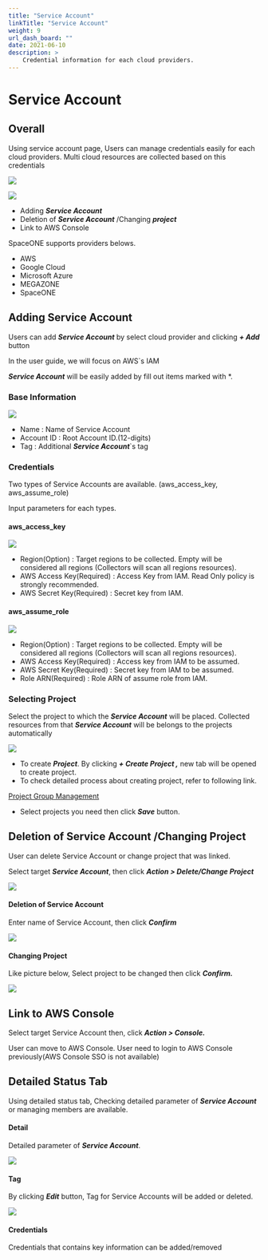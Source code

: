 ```yaml
---
title: "Service Account"
linkTitle: "Service Account"
weight: 9
url_dash_board: "" 
date: 2021-06-10
description: >
    Credential information for each cloud providers.
---
```

# Service Account

## Overall

Using service account page, Users can manage credentials easily for each  cloud providers. Multi cloud resources are collected based on this credentials

![](/docs/using_spaceone_console/user_guide/service_account/service_account_img/service_account_img_01.png)

![](/docs/using_spaceone_console/user_guide/service_account/service_account_img/service_account_img_02.png)


* Adding _**Service Account**_
* Deletion of _**Service Account**_ /Changing _**project**_
* Link to AWS Console

SpaceONE supports providers belows. 

* AWS
* Google Cloud
* Microsoft Azure
* MEGAZONE
* SpaceONE

## Adding Service Account

Users can add _**Service Account**_ by select cloud provider and clicking _**+ Add**_ button

In the user guide, we will focus on AWS\`s IAM

_**Service Account**_ will be easily added by fill out items marked with \*.

### Base Information

![](/docs/using_spaceone_console/user_guide/service_account/service_account_img/2020-08-07-5.44.58.png)

* Name : Name of Service Account
* Account ID : Root Account ID.\(12-digits\)
* Tag : Additional _**Service Account**_\`s tag

### Credentials

Two types of Service Accounts are available. \(aws\_access\_key, aws\_assume\_role\)

Input parameters for each types. 

#### aws\_access\_key  

![](/docs/using_spaceone_console/user_guide/service_account/service_account_img/2020-08-07-5.48.28.png)

* Region\(Option\) : Target regions to be collected. Empty will be considered all regions \(Collectors will scan all regions resources\).
* AWS Access Key\(Required\) : Access Key from IAM. Read Only policy is strongly recommended.
* AWS Secret Key\(Required\) : Secret key from IAM.

#### aws\_assume\_role

![](/docs/using_spaceone_console/user_guide/service_account/service_account_img/2020-08-07-5.53.33.png)

* Region\(Option\) : Target regions to be collected. Empty will be considered all regions \(Collectors will scan all regions resources\).
* AWS Access Key\(Required\) : Access key from IAM to be assumed.
* AWS Secret Key\(Required\) : Secret key from IAM to be assumed.
* Role ARN\(Required\) : Role ARN of assume role from IAM.

### Selecting Project

Select the project to which the _**Service Account**_ will be placed. Collected resources from that _**Service Account**_ will be belongs to the projects automatically

![](/docs/using_spaceone_console/user_guide/service_account/service_account_img/2020-08-07-6.02.19.png)

* To create _**Project**_. By clicking _**+ Create Project ,**_ new tab will be opened to create project. 
* To check detailed process about creating project, refer to following link.

<div class="my-4">
<a class="btn btn-secondary"
    href="/docs/guides/user_guide/project/project_group_management/"
    target="_blank"
    rel="noopener"
    >Project Group Management</a>
</div>

* Select projects you need then click _**Save**_ button.

## Deletion of Service Account /Changing Project 

User can delete Service Account or change project that was linked.

Select target _**Service Account**_, then click _**Action &gt; Delete/Change Project**_

![](/docs/using_spaceone_console/user_guide/service_account/service_account_img/2020-08-07-6.17.37.png)

#### Deletion of Service Account

Enter name of Service Account, then click _**Confirm**_

![](/docs/using_spaceone_console/user_guide/service_account/service_account_img/2020-08-07-6.21.27.png)

#### Changing Project

Like picture below, Select project to be changed then click _**Confirm.**_

![](/docs/using_spaceone_console/user_guide/service_account/service_account_img/2020-08-07-6.22.47.png)

## Link to AWS Console

Select target Service Account then, click _**Action &gt; Console.**_

User can move to AWS Console. User need to login to AWS Console previously\(AWS Console SSO is not available\)

## Detailed Status Tab

Using detailed status tab, Checking detailed parameter of _**Service Account**_ or managing members are available.

#### Detail 

Detailed parameter of _**Service Account**_.

![](/docs/using_spaceone_console/user_guide/service_account/service_account_img/2020-08-07-6.33.27.png)

#### Tag

By clicking _**Edit**_ button, Tag for Service Accounts will be added or deleted.

![](/docs/using_spaceone_console/user_guide/service_account/service_account_img/2020-08-07-6.54.13.png)

#### Credentials

Credentials that contains key information can be added/removed

####  


